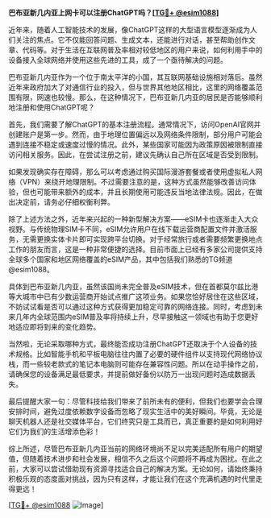 **巴布亚新几内亚上网卡可以注册ChatGPT吗？[[TG💪+ @esim1088](https://t.me/s/esim1088)]**

近年来，随着人工智能技术的发展，像ChatGPT这样的大型语言模型逐渐成为人们关注的焦点。它不仅能回答问题、生成文本，还能进行对话，甚至帮助创作文章、代码等。对于生活在互联网普及率相对较低地区的用户来说，如何利用手中的设备接入全球网络并使用这些先进的工具，成了一个亟待解决的问题。

巴布亚新几内亚作为一个位于南太平洋的小国，其互联网基础设施相对落后。虽然近年来政府加大了对通信行业的投入，但与世界其他地区相比，这里的网络覆盖范围有限，网速也较慢。那么，在这种情况下，巴布亚新几内亚的居民是否能够顺利地注册和使用ChatGPT呢？

首先，我们需要了解ChatGPT的基本注册流程。通常情况下，访问OpenAI官网并创建账户是第一步。然而，由于地理位置偏远以及网络条件限制，部分用户可能会遇到连接不稳定或速度过慢的情况。此外，某些国家可能因为政策原因被限制直接访问相关服务。因此，在尝试注册之前，建议先确认自己所在区域是否受到限制。

如果发现确实存在障碍，那么可以考虑通过购买国际漫游套餐或者使用虚拟私人网络（VPN）来绕开地理限制。不过需要注意的是，这种方式虽然能够改善访问体验，但也可能带来额外的成本，并且长期使用可能违反当地法律法规。因此，在做出决定前，请务必仔细权衡利弊。

除了上述方法之外，近年来兴起的一种新型解决方案——eSIM卡也逐渐走入大众视野。与传统物理SIM卡不同，eSIM允许用户在线下载运营商配置文件并激活服务，无需更换实体卡片即可实现跨平台切换。对于经常旅行或者需要频繁更换地点工作的朋友而言，这是一种非常便捷的选择。目前市面上已经有多家公司提供支持全球多个国家和地区网络覆盖的eSIM产品，其中包括我们熟悉的TG频道@esim1088。

具体到巴布亚新几内亚，虽然该国尚未完全普及eSIM技术，但在首都莫尔兹比港等大城市中已有少数运营商开始试点推广这项业务。如果您恰好居住在这些区域，不妨试试看是否可以通过这种方式获得更加稳定可靠的网络连接。同时，考虑到未来几年内全球范围内eSIM普及率将持续上升，尽早接触这一领域也有助于您更好地适应即将到来的变化趋势。

当然啦，无论采取哪种方式，最终能否成功注册ChatGPT还取决于个人设备的技术规格。比如智能手机和平板电脑往往内置了必要的硬件组件以支持现代网络协议栈，而一些较老款式的笔记本电脑则可能存在兼容性问题。所以在动手操作之前，请确保您的设备满足最低要求，并提前做好备份以防万一出现问题时造成数据丢失。

最后提醒大家一句：尽管科技给我们带来了前所未有的便利，但我们也要学会合理安排时间，避免过度依赖数字设备而忽略了现实生活中的美好瞬间。毕竟，无论是聊天机器人还是社交媒体平台，它们终究只是工具而已，真正重要的是如何利用好它们为我们的生活增添色彩！

综上所述，尽管巴布亚新几内亚当前的网络环境尚不足以完美适配所有用户的期望值，但随着技术进步和社会发展，相信不久之后这个问题将不再成为困扰。在此之前，大家可以尝试借助现有资源寻找适合自己的解决方案。无论如何，请始终秉持积极乐观的态度面对挑战，因为只有这样，才能让我们在这个充满机遇的时代里走得更远！

[[TG💪+ @esim1088](https://t.me/s/esim1088) ![Image](https://i.postimg.cc/4NQfJmqS/Snipaste-2025-05-13-00-14-12.png)]